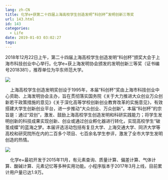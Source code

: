 ```yaml
---
lang: zh-CN
title: 化学e+获第二十四届上海高校学生创造发明“科创杯”发明创新三等奖
url: 143.html
id: 143
categories:
  - Life
date: 2019-01-03 03:02:27
tags:
---
```


2018年12月22日上午，第二十四届上海高校学生创造发明“科创杯”颁奖大会于上海市科技创业中心举行。化学e+获上海发明协会颁发的发明创新三等奖（证书编号2018381），推荐单位为华东师范大学。

![](https://drive.google.com/uc?id=199D47lNE6oKroL9TeigQgusNwCkpJxw0)

    上海高校学生创造发明奖创设于1995年，本届“科创杯”奖由上海市科技创业中心资助、上海发明协会主办，旨在贯彻落实国务院《关于大力推进大众创业万众创新若干政策措施的意见》《关于深化高等学校创新创业教育改革的实施意见》，有效搭建大学生创新创业平台，进一步推动“大众创业、万众创新”。本届“科创杯”的宗旨是：通过“双创”，激发、鼓励上海高校学生创造发明和科研实践能力；将学生发明创新的科技成果实现创新、创业或通过创业孵化器进行转化，实现高校学生“破茧成蝶”的蓝海之梦。本届评选活动包括有复旦大学、上海交通大学、同济大学等高校和研究院所在内的二百多个项目、七百余名学生参评，激发了全市大学生发明创造的热情。

![](https://drive.google.com/uc?id=1Zi1GCMbWrO0t0avqGaDC2jPnsghrA2j2)

    化学e+最初开发于2015年11月，有元素查询、质量计算、偏差计算、气体计算、酸碱计算、元素记忆等多种实用功能。小程序版本于2017年3月上线，目前累计用户量已达1.9万。
